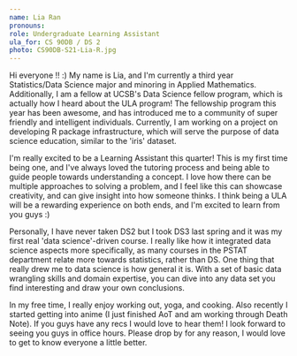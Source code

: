 ```yaml
---
name: Lia Ran
pronouns: 
role: Undergraduate Learning Assistant
ula_for: CS 90DB / DS 2
photo: CS90DB-S21-Lia-R.jpg
---
```


Hi everyone !! :) My name is Lia, and I'm currently a third year Statistics/Data Science major and minoring in Applied Mathematics. Additionally, I am a fellow
at UCSB's Data Science fellow program, which is actually how I heard about the ULA program! The fellowship program this year has been awesome, and has introduced
me to a community of super friendly and intelligent individuals. Currently, I am working on a project on developing R package infrastructure, which will serve
the purpose of data science education, similar to the 'iris' dataset. 

I'm really excited to be a Learning Assistant this quarter! This is my first time being one, and I've always loved the tutoring process and being able to guide 
people towards understanding a concept. I love how there can be multiple approaches to solving a problem, and I feel like this can showcase
creativity, and can give insight into how someone thinks. I think being a ULA will be a rewarding experience on both ends, and I'm excited to learn from 
you guys :)

Personally, I have never taken DS2 but I took DS3 last spring and it was my first real 'data science'-driven course. I really like how it integrated data science
aspects more specifically, as many courses in the PSTAT department relate more towards statistics, rather than DS. One thing that really drew me to data science
is how general it is. With a set of basic data wrangling skills and domain expertise, you can dive into any data set you find interesting and draw your own
conclusions. 

In my free time, I really enjoy working out, yoga, and cooking. Also recently I started getting into anime (I just finished AoT and am working through Death Note). 
If you guys have any recs I would love to hear them! I look forward to seeing you guys in office hours. Please drop by for any reason, I would love to get to know
everyone a little better. 

